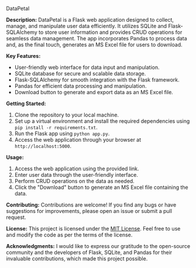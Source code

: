 DataPetal

**Description:**
DataPetal is a Flask web application designed to collect, manage, and manipulate user data efficiently. It utilizes SQLite and Flask-SQLAlchemy to store user information and provides CRUD operations for seamless data management. The app incorporates Pandas to process data and, as the final touch, generates an MS Excel file for users to download.

**Key Features:**
- User-friendly web interface for data input and manipulation.
- SQLite database for secure and scalable data storage.
- Flask-SQLAlchemy for smooth integration with the Flask framework.
- Pandas for efficient data processing and manipulation.
- Download button to generate and export data as an MS Excel file.

**Getting Started:**
1. Clone the repository to your local machine.
2. Set up a virtual environment and install the required dependencies using `pip install -r requirements.txt`.
3. Run the Flask app using `python app.py`.
4. Access the web application through your browser at `http://localhost:5000`.

**Usage:**
1. Access the web application using the provided link.
2. Enter user data through the user-friendly interface.
3. Perform CRUD operations on the data as needed.
4. Click the "Download" button to generate an MS Excel file containing the data.

**Contributing:**
Contributions are welcome! If you find any bugs or have suggestions for improvements, please open an issue or submit a pull request.

**License:**
This project is licensed under the [MIT License](LICENSE). Feel free to use and modify the code as per the terms of the license.

**Acknowledgments:**
I would like to express our gratitude to the open-source community and the developers of Flask, SQLite, and Pandas for their invaluable contributions, which made this project possible.
